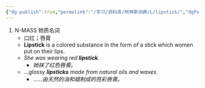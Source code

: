 ```yaml
---
{"dg-publish":true,"permalink":"/学习/资料库/柯林斯词典/L/lipstick/","dgPassFrontmatter":true}
---
```


1. N-MASS 物质名词
	- 口红；唇膏
	- **Lipstick** is a colored substance in the form of a stick which women put on their lips.
	- *She was wearing red **lipstick**.*
		- *她抹了红色唇膏。*
	- *...glossy **lipsticks** made from natural oils and waxes.*
		- *……由天然的油和蜡制成的亮彩唇膏。*